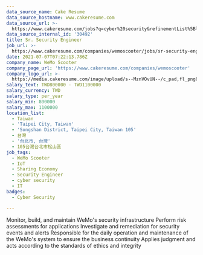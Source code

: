 ```yaml
---
data_source_name: Cake Resume
data_source_hostname: www.cakeresume.com
data_source_url: >-
  https://www.cakeresume.com/jobs?q=cyber%20security&refinementList%5Blang_name%5D%5B0%5D=English&refinementList%5Bsalary_type%5D=per_year&range%5Bsalary_range%5D%5Bmin%5D=1000000
data_source_internal_id: '30492'
title: Sr. Security Engineer
job_url: >-
  https://www.cakeresume.com/companies/wemoscooter/jobs/sr-security-engineer-7f471b
date: 2021-07-07T07:22:13.786Z
company_name: WeMo Scooter
company_page_url: 'https://www.cakeresume.com/companies/wemoscooter'
company_logo_url: >-
  https://media.cakeresume.com/image/upload/s--MznVOvUN--/c_pad,fl_png8,h_200,w_200/v1535342224/vgin0wcgkvm5tyygv3m9.png
salary_text: TWD800000 - TWD1100000
salary_currency: TWD
salary_type: per_year
salary_min: 800000
salary_max: 1100000
location_list:
  - Taiwan
  - 'Taipei City, Taiwan'
  - 'Songshan District, Taipei City, Taiwan 105'
  - 台灣
  - '台北市, 台灣'
  - 105台灣台北市松山區
job_tags:
  - WeMo Scooter
  - IoT
  - Sharing Economy
  - Security Engineer
  - cyber security
  - IT
badges:
  - Cyber Security

---
```


Monitor, build, and maintain WeMo's security infrastructure Perform risk assessments for applications Investigate and remediation for security events and alerts Responsible for the daily operation and maintenance of the WeMo's system to ensure the business continuity Applies judgment and acts according to the standards of ethics and integrity